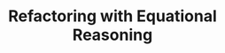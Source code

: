 ---
title: Refactoring with Equational Reasoning
url: http://neilmitchell.blogspot.com/2015/02/refactoring-with-equational-reasoning.html
authors:
- Neil Mitchell
type: article
tags:
- equational reasoning
doHaskell-type: blog post
dohaskell-year: 2015
---